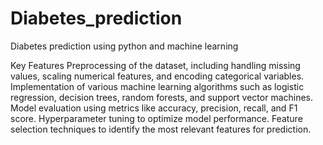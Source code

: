 # Diabetes_prediction
Diabetes prediction using python and machine learning


Key Features
Preprocessing of the dataset, including handling missing values, scaling numerical features, and encoding categorical variables.
Implementation of various machine learning algorithms such as logistic regression, decision trees, random forests, and support vector machines.
Model evaluation using metrics like accuracy, precision, recall, and F1 score.
Hyperparameter tuning to optimize model performance.
Feature selection techniques to identify the most relevant features for prediction.
